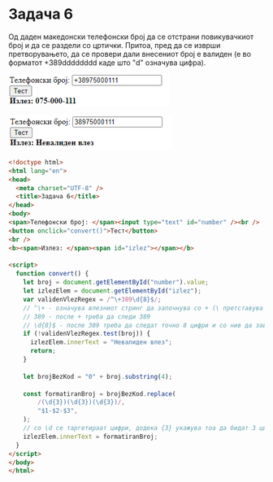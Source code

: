 # Задача 6

Од даден македонски телефонски број да се отстрани повикувачкиот број и да се раздели со цртички. Притоа, пред да се изврши претворувањето, да се провери дали внесениот број е валиден (е во форматот +389dddddddd каде што "d" означува цифра).

![image](img/screen1.PNG)

![image](img/screen2.PNG)

```html
<!doctype html>
<html lang="en">
<head>
  <meta charset="UTF-8" />
  <title>Задача 6</title>
</head>
<body>
<span>Телефонски број: </span><input type="text" id="number" /><br />
<button onclick="convert()">Тест</button>
<br />
<b><span>Излез: </span><span id="izlez"></span></b>

<script>
  function convert() {
    let broj = document.getElementById("number").value;
    let izlezElem = document.getElementById("izlez");
    var validenVlezRegex = /^\+389\d{8}$/;
    // ^\+ - означува влезниот стринг да започнува со + (\ претставува escape character бидејќи + е специјален карактер при пишување regex)
    // 389 - после + треба да следи 389
    // \d{8}$ - после 389 треба да следат точно 8 цифри и со нив да завршува влезниот стринг
    if (!validenVlezRegex.test(broj)) {
      izlezElem.innerText = "Невалиден влез";
      return;
    }

    let brojBezKod = "0" + broj.substring(4);

    const formatiranBroj = brojBezKod.replace(
        /(\d{3})(\d{3})(\d{3})/,
        "$1-$2-$3",
    );
    // со \d се таргетираат цифри, додека {3} укажува тоа да бидат 3 цифри.
    izlezElem.innerText = formatiranBroj;
  }
</script>
</body>
</html>
```
